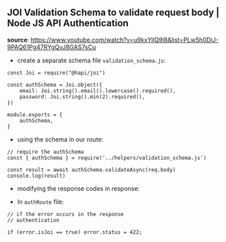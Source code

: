 ## JOI Validation Schema to validate request body | Node JS API Authentication

**source**: https://www.youtube.com/watch?v=u9kxYilQ9l8&list=PLw5h0DiJ-9PAQ61Pg47RYgQvJ8GAS7sCu

- create a separate schema file `validation_schema.js`:

```
const Joi = require("@hapi/joi")

const authSchema = Joi.object({
    email: Joi.string().email().lowercase().required(),
    password: Joi.string().min(2).required(),
})

module.exports = {
    authSchema,
}
```

- using the schema in our route:

```
// require the authSchema
const { authSchema } = require('../helpers/validation_schema.js')

const result = await authSchema.validateAsync(req.body)
console.log(result)
```

- modifying the response codes in response:

- In `authRoute` file:

```
// if the error occurs in the response
// authentication

if (error.isJoi == true) error.status = 422;

```
